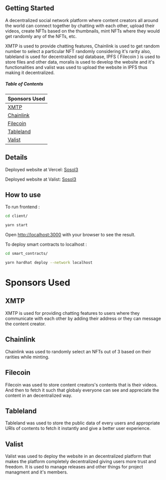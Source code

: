 ## Getting Started

A decentralized social network platform where content creators all around the world can connect together by chatting with each other, upload their videos, create NFTs based on the thumbnails, mint NFTs where they would get randomly any of the NFTs, etc.

XMTP is used to provide chatting features, Chainlink is used to get random number to select a particular NFT randomly considering it's rarity also, tableland is used for decentralized sql database, IPFS ( Filecoin ) is used to store files and other data, moralis is used to develop the website and it's functionalities and valist was used to upload the website in IPFS thus making it decentralized.

##### Table of Contents

| Sponsors Used |
|---------------|
|[XMTP](#xmtp)|
|[Chainlink](#chainlink)|
|[Filecoin](#filecoin)|
|[Tableland](#tableland)|
|[Valist](#valist)|

## Details
Deployed website at Vercel: [Sosol3](https://sonate3.vercel.app/)

Deployed website at Valist: [Sosol3](https://bafybeidlegwqvriexcjd77umtroub3lhgepca3eh63foctht5rkuvpfk7a.ipfs.gateway.valist.io/)

## How to use

To run frontend :

```bash
cd client/

yarn start
```

Open [http://localhost:3000](http://localhost:3000) with your browser to see the result.

To deploy smart contracts to localhost :

```bash
cd smart_contracts/

yarn hardhat deploy --network localhost
```

# Sponsors Used

## XMTP

XMTP is used for providing chatting features to users where they communicate with each other by adding their address or they can message the content creator.

## Chainlink

Chainlink was used to randomly select an NFTs out of 3 based on their rarities while minting.

## Filecoin

Filecoin was used to store content creators's contents that is their videos. And then to fetch it such that globaly everyone can see and appreciate the content in an decentralized way.

## Tableland

Tableland was used to store the public data of every users and appropriate URIs of contents to fetch it instantly and give a better user experience.

## Valist

Valist was used to deploy the website in an decentralized platform that makes the platform completely decentralized giving users more trust and freedom. It is used to manage releases and other things for project managment and it's members.

